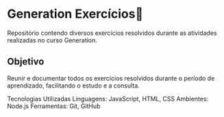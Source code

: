 # Generation Exercícios🚀
Repositório contendo diversos exercícios resolvidos durante as atividades realizadas no curso Generation.

## Objetivo
Reunir e documentar todos os exercícios resolvidos durante o  período de aprendizado, facilitando o estudo e a consulta.

Tecnologias Utilizadas
Linguagens: JavaScript, HTML, CSS
Ambientes: Node.js
Ferramentas: Git, GitHub